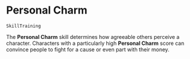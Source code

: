 # Personal Charm

`SkillTraining`

The **Personal Charm** skill determines how agreeable others perceive a character. Characters with a particularly high **Personal Charm** score can convince people to fight for a cause or even part with their money.